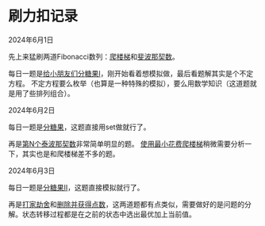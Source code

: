 # 刷力扣记录

2024年6月1日

先上来猛刷两道Fibonacci数列：[爬楼梯](https://leetcode.cn/problems/climbing-stairs/description/)和[斐波那契数](https://leetcode.cn/problems/fibonacci-number/description/)。

每日一题是[给小朋友们分糖果I](https://leetcode.cn/problems/distribute-candies-among-children-i/description/)，刚开始看着想模拟做，最后看题解其实是个不定方程。
不定方程要么枚举（也算是一种特殊的模拟），要么用数学知识（这道题就是用了些排列组合）。

2024年6月2日

每日一题是[分糖果](https://leetcode.cn/problems/distribute-candies/description/)，这题直接用set做就行了。

再是[第N个泰波那契数](https://leetcode.cn/problems/n-th-tribonacci-number/description/)非常简单明显的题。
[使用最小花费爬楼梯](https://leetcode.cn/problems/min-cost-climbing-stairs/description/)稍微需要分析一下，其实也是和爬楼梯差不多的题。

2024年6月3日

每日一题是[分糖果II](https://leetcode.cn/problems/distribute-candies-to-people/description/)，这题直接模拟就行了。

再是[打家劫舍](https://leetcode.cn/problems/house-robber/description/)和[删除并获得点数](https://leetcode.cn/problems/delete-and-earn/description/)，这两道题都有点类似，需要做好的是问题的分解。状态转移过程都是在之前的状态中选出最优加上当前值。

